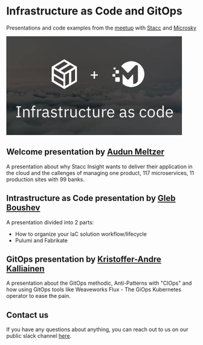 # Infrastructure as Code and GitOps

Presentations and code examples from the [meetup](https://www.meetup.com/Bergen-Azure-Meetup/events/259185002) with [Stacc](https://stacc.com/) and [Microsky](https://microsky.no/)

![logo](https://github.com/stacc-as/infrastructure-as-code/raw/master/kalli/presentation/slides/logos.jpeg)

## Welcome presentation by [Audun Meltzer](https://www.linkedin.com/in/audun-meltzer/)
A presentation about why Stacc Insight wants to deliver their application in the cloud and the callenges of managing one product, 117 microservices, 11 production sites with 99 banks.

## Intrastructure as Code presentation by [Gleb Boushev](https://www.linkedin.com/in/4c74356b41/)
A presentation divided into 2 parts:
- How to organize your IaC solution workflow/lifecycle
- Pulumi and Fabrikate

## GitOps presentation by [Kristoffer-Andre Kalliainen](https://www.linkedin.com/in/kalliainen/)
A presentation about the GitOps methodic, Anti-Patterns with "CIOps" and how using GitOps tools like Weaveworks Flux - The GiOps Kubernetes operator to ease the pain.

## Contact us
If you have any questions about anything, you can reach out to us on our public slack channel [here](https://join.slack.com/t/stacc-public/shared_invite/enQtNTkzNzQxNDcyNDcxLTAxMDcwMTE1MmIyNDk5ZjYzYTljOTNmYjYxOThiZDUyZWMzN2M0ODczZTU3NzQyYTM2ZTRlOTFmNmY0NmMxNTA).
